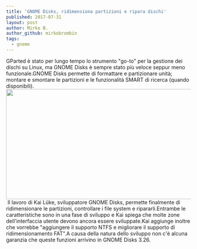 ```yaml
---
title: 'GNOME Disks, ridimensiona partizioni e ripara dischi'
published: 2017-07-31
layout: post
author: Mirko B.
author_github: mirkobrombin
tags:
  - gnome
---
```

GParted è stato per lungo tempo lo strumento "go-to" per la gestione dei dischi su Linux, ma GNOME Disks è sempre stato più veloce seppur meno funzionale.GNOME Disks permette di formattare e partizionare unità; montare e smontare le partizioni e le funzionalità SMART di ricerca (quando disponibili).<img class="aligncenter size-cerauno-home wp-image-1181 size-full wp-image-78" src="https://linuxhub.it/wordpress/wp-content/uploads/2017/07/gnome-disks-resize-parition-750x591-750x300.png" alt="" width="750" height="300" />&nbsp;Il lavoro di Kai Lüke, sviluppatore GNOME Disks, permette finalmente di ridimensionare le partizioni, controllare i file system e ripararli.Entrambe le caratteristiche sono in una fase di sviluppo e Kai spiega che molte zone dell'interfaccia utente devono ancora essere sviluppate.Kai aggiunge inoltre che vorrebbe "aggiungere il supporto NTFS e migliorare il supporto di ridimensionamento FAT".A causa della natura dello sviluppo non c'è alcuna garanzia che queste funzioni arrivino in GNOME Disks 3.26.